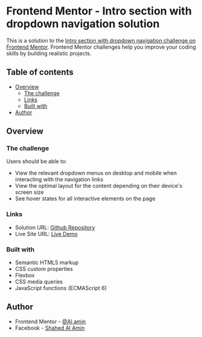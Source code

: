 # Frontend Mentor - Intro section with dropdown navigation solution

This is a solution to the [Intro section with dropdown navigation challenge on Frontend Mentor](https://www.frontendmentor.io/challenges/intro-section-with-dropdown-navigation-ryaPetHE5). Frontend Mentor challenges help you improve your coding skills by building realistic projects. 

## Table of contents

- [Overview](#overview)
  - [The challenge](#the-challenge)
  - [Links](#links)
  - [Built with](#built-with)
- [Author](#author)

## Overview

### The challenge

Users should be able to:

- View the relevant dropdown menus on desktop and mobile when interacting with the navigation links
- View the optimal layout for the content depending on their device's screen size
- See hover states for all interactive elements on the page

### Links

- Solution URL: [Github Repository](https://github.com/xurri/intro-page)
- Live Site URL: [Live Demo](https://xurri.github.io/intro-page)


### Built with

- Semantic HTML5 markup
- CSS custom properties
- Flexbox
- CSS media queries
- JavaScript functions (ECMAScript 6)

## Author

- Frontend Mentor - [@Al amin](https://www.frontendmentor.io/profile/xurri)
- Facebook - [Shahed Al Amin](https://www.facebook.com/shahed.al.amin007)
